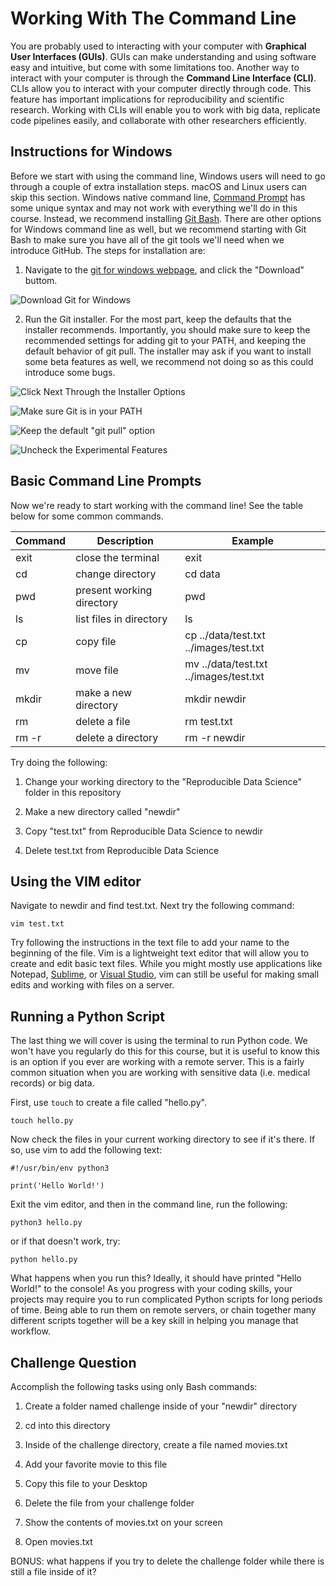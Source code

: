 # Working With The Command Line

You are probably used to interacting with your computer with **Graphical User Interfaces (GUIs)**. GUIs can make understanding and using software easy and intuitive, but come with some limitations too. Another way to interact with your computer is through the **Command Line Interface (CLI)**. CLIs allow you to interact with your computer directly through code. This feature has important implications for reproducibility and scientific research. Working with CLIs will enable you to work with big data, replicate code pipelines easily, and collaborate with other researchers efficiently.

## Instructions for Windows

Before we start with using the command line, Windows users will need to go through a couple of extra installation steps. macOS and Linux users can skip this section. Windows native command line, [Command Prompt](https://docs.microsoft.com/en-us/windows-server/administration/windows-commands/windows-commands) has some unique syntax and may not work with everything we'll do in this course. Instead, we recommend installing [Git Bash](https://gitforwindows.org/). There are other options for Windows command line as well, but we recommend starting with Git Bash to make sure you have all of the git tools we'll need when we introduce GitHub. The steps for installation are:

1. Navigate to the [git for windows webpage](https://gitforwindows.org/), and click the "Download" buttom.

![Download Git for Windows](https://github.com/Akesari12/Computational-Social-Science-Labs/blob/master/images/Install_Git_for_Windows.png?raw=true)

2. Run the Git installer. For the most part, keep the defaults that the installer recommends. Importantly, you should make sure to keep the recommended settings for adding git to your PATH,  and keeping the default behavior of git pull. The installer may ask if you want to install some beta features as well, we recommend not doing so as this could introduce some bugs.

![Click Next Through the Installer Options](https://github.com/Akesari12/Computational-Social-Science-Labs/blob/master/images/Git%20Installer.png?raw=true)

![Make sure Git is in your PATH](https://github.com/Akesari12/Computational-Social-Science-Labs/blob/master/images/Git%20in%20PATH.png?raw=true)

![Keep the default "git pull" option](https://github.com/Akesari12/Computational-Social-Science-Labs/blob/master/images/Default%20git%20pull.png?raw=true)

![Uncheck the Experimental Features](https://github.com/Akesari12/Computational-Social-Science-Labs/blob/master/images/Beta%20features.png?raw=true)

## Basic Command Line Prompts

Now we're ready to start working with the command line! See the table below for some common commands. 

| Command | Description        | Example |
|---------|--------------------|---------|
| exit    | close the terminal | exit    | 
| cd      | change directory   | cd data | 
| pwd     | present working directory | pwd |
| ls      | list files in directory | ls |
| cp      | copy file          | cp ../data/test.txt ../images/test.txt|
| mv      | move file          | mv ../data/test.txt ../images/test.txt|
| mkdir   | make a new directory | mkdir newdir |
| rm      | delete a file      | rm test.txt |
| rm -r   | delete a directory | rm -r newdir |

Try doing the following:

1. Change your working directory to the "Reproducible Data Science" folder in this repository

2. Make a new directory called "newdir"

3. Copy "test.txt" from Reproducible Data Science to newdir

4. Delete test.txt from Reproducible Data Science

## Using the VIM editor

Navigate to newdir and find test.txt. Next try the following command:

	vim test.txt

Try following the instructions in the text file to add your name to the beginning of the file. Vim is a lightweight text editor that will allow you to create and edit basic text files. While you might mostly use applications like Notepad, [Sublime](https://www.sublimetext.com/), or [Visual Studio](https://visualstudio.microsoft.com/), vim can still be useful for making small edits and working with files on a server. 

## Running a Python Script

The last thing we will cover is using the terminal to run Python code. We won't have you regularly do this for this course, but it is useful to know this is an option if you ever are working with a remote server. This is a fairly common situation when you are working with sensitive data (i.e. medical records) or big data.

First, use `touch` to create a file called "hello.py".


	touch hello.py

Now check the files in your current working directory to see if it's there. If so, use vim to add the following text:

	#!/usr/bin/env python3

	print('Hello World!')

Exit the vim editor, and then in the command line, run the following:

	python3 hello.py

or if that doesn't work, try:

	python hello.py

What happens when you run this? Ideally, it should have printed "Hello World!" to the console! As you progress with your coding skills, your projects may require you to run complicated Python scripts for long periods of time. Being able to run them on remote servers, or chain together many different scripts together will be a key skill in helping you manage that workflow.

## Challenge Question

Accomplish the following tasks using only Bash commands:

1. Create a folder named challenge inside of your "newdir" directory

2. cd into this directory

3. Inside of the challenge directory, create a file named movies.txt

4. Add your favorite movie to this file

5. Copy this file to your Desktop

6. Delete the file from your challenge folder

7. Show the contents of movies.txt on your screen

8. Open movies.txt

BONUS: what happens if you try to delete the challenge folder while there is still a file inside of it?